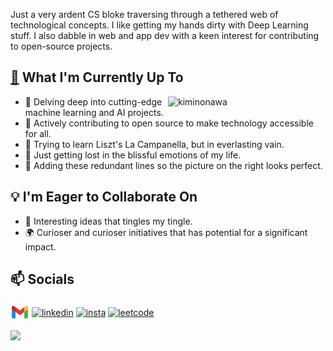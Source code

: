 Just a very ardent CS bloke traversing through a tethered web of technological concepts. I like getting my hands dirty with Deep Learning stuff. I also dabble in web and app dev with a keen interest for contributing to open-source projects.

## [🔭](./recentActivity.md) What I'm Currently Up To


<a href="https://open.spotify.com/track/3A4FRzgve9BjfKbvVXRIFO?si=66f641af7be144a0" target="_blank">
  <picture>
    <source media="(prefers-color-scheme: dark)" srcset="https://media.tenor.com/2uvmFjbt-FAAAAAd/yourname.gif">
    <source media="(prefers-color-scheme: light)" srcset="https://giffiles.alphacoders.com/152/15266.gif">
    <img align="right" alt="kiminonawa" src="" style="max-width: 50%; width: 400px;">
  </picture>
</a>

<!-- <a href="https://open.spotify.com/track/3A4FRzgve9BjfKbvVXRIFO?si=66f641af7be144a0" target="_blank"><img align="right" alt="kiminonawa" width="400" src="https://media.tenor.com/2uvmFjbt-FAAAAAd/yourname.gif"></a> -->
<!--**[Recent activity](./recentActivity.md)**  -->

- 🤖 Delving deep into cutting-edge machine learning and AI projects.
- 🚀 Actively contributing to open source to make technology accessible for all.
- 🎹 Trying to learn Liszt's La Campanella, but in everlasting vain.
- 🌲 Just getting lost in the blissful emotions of my life.
- 🎠 Adding these redundant lines so the picture on the right looks perfect.
<!-- - 🎨 Okay, I'm done. Prolly not necessary -->

## 💡 I'm Eager to Collaborate On

- 🤝 Interesting ideas that tingles my tingle.
- 🌍 Curioser and curioser initiatives that has potential for a significant impact.

## 📫 Socials 


<p align="left">
<a href="mailto:aravindsomaraj101@gmail.com" target="blank"><img align="center" src="icon/icons8-gmail-48.png" alt="gmail" height="30" width="30" /></a>
<a href="https://in.linkedin.com/in/aravind-somaraj-b14865250" target="_blank"><img align="center" src="https://raw.githubusercontent.com/rahuldkjain/github-profile-readme-generator/master/src/images/icons/Social/linked-in-alt.svg" alt="linkedin" height="20" width="30" /></a>
<a href="https://instagram.com/aravindsomaraj/" target="_blank"><img align="center" src="https://raw.githubusercontent.com/rahuldkjain/github-profile-readme-generator/master/src/images/icons/Social/instagram.svg" alt="insta" height="30" width="30" /></a>
<a href="https://www.leetcode.com/buuu29" target="_blank"><img align="center" src="https://raw.githubusercontent.com/rahuldkjain/github-profile-readme-generator/master/src/images/icons/Social/leet-code.svg" alt="leetcode" height="30" width="30" /></a>
</p>
<img src="https://img.wattpad.com/2e81be56eb640a3183bb5b0924c1ced061eb9037/68747470733a2f2f73332e616d617a6f6e6177732e636f6d2f776174747061642d6d656469612d736572766963652f53746f7279496d6167652f7433376233456f6430714c7651773d3d2d3732353236353131392e313539393662383238623133353339663633373237323136363130322e676966" 
     height="150px">

<!--
<details>
<summary></summary>   
![Top Langs](https://github-readme-stats.vercel.app/api/top-langs/?username=aravindsomaraj&show_icons=true&layout=compact&hide=html,makefile,assembly,yacc,css&title_color=ffffff&text_color=daf7dc&bg_color=60,d9ff00,ff00cc,333399&border_color=ff00cc&border_radius=20&card)
![My GitHub stats](https://github-readme-stats.vercel.app/api?username=aravindsomaraj&card_width=400px&line_height=20&custom_title=My&nbsp;Github&nbsp;stats&text_color=ffffff&title_color=ffcc00&bg_color=60,333399,ff00cc,d9ff00&border_color=ff00cc&border_radius=20&ring_color=333399&card)
</details> -->
